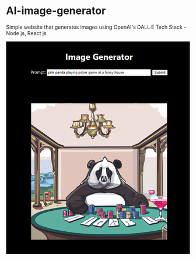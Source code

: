# AI-image-generator
Simple website that generates images using OpenAI's DALL·E
Tech Stack - Node js, React js

![example](/example.png)

